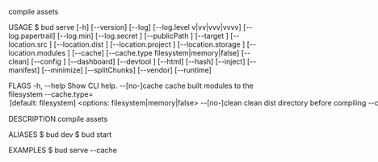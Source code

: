 compile assets

USAGE
  $ bud serve [-h] [--version] [--log] [--log.level v|vv|vvv|vvvv]
    [--log.papertrail] [--log.min] [--log.secret <value>] [--publicPath <value>]
    [--target <value>] [--location.src <value>] [--location.dist <value>]
    [--location.project <value>] [--location.storage <value>]
    [--location.modules <value>] [--cache] [--cache.type
    filesystem|memory|false] [--clean] [--config <value>] [--dashboard]
    [--devtool <value>] [--html] [--hash] [--inject] [--manifest] [--minimize]
    [--splitChunks] [--vendor] [--runtime]

FLAGS
  -h, --help                  Show CLI help.
  --[no-]cache                cache built modules to the filesystem
  --cache.type=<option>       [default: filesystem]
                              <options: filesystem|memory|false>
  --[no-]clean                clean dist directory before compiling
  --config=<value>            path to config file
  --[no-]dashboard            enable bud dashboard
  --devtool=<value>           specify source-map type
  --[no-]hash                 hash compiled filenames
  --[no-]html                 generate an html template
  --[no-]inject               automatically register & boot extensions
  --location.dist=<value>     distribution directory
  --location.modules=<value>  public path
  --location.project=<value>  repo root path
  --location.src=<value>      source directory
  --location.storage=<value>  storage directory
  --[no-]log                  log to console
  --log.level=<option>        [default: vvv] set log verbosity. `v` is error
                              level. `vv` is warning level. `vvv` is log level.
                              `vvvv` is debug level.
                              <options: v|vv|vvv|vvvv>
  --[no-]log.min              remove formatting from logged objects
  --[no-]log.papertrail       preserve logger output
  --log.secret=<value>...     [default: [REDACTED]/sou
                              rces/@repo/markdown-kit] hide matching strings
                              from logging output
  --[no-]manifest             emit manifest.json
  --[no-]minimize             minimize file size of compiled assets
  --publicPath=<value>        public path
  --[no-]runtime              Create a runtime chunk
  --[no-]splitChunks          create separate chunks for vendor and app code
  --target=<value>...         [default: ] limit compilation to this compiler
  --[no-]vendor               create separate chunks for vendor and app code;
                              alias for splitChunks
  --version                   Show CLI version.

DESCRIPTION
  compile assets

ALIASES
  $ bud dev
  $ bud start

EXAMPLES
  $ bud serve --cache
